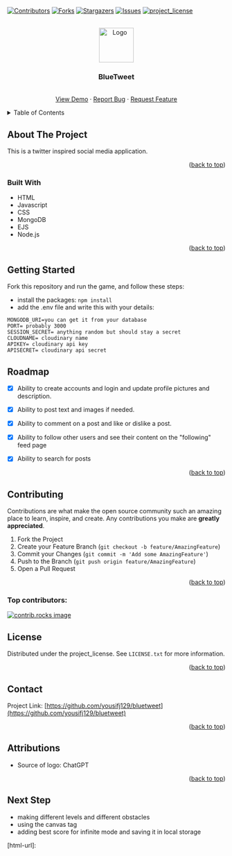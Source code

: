 
[![Contributors][contributors-shield]][contributors-url]
[![Forks][forks-shield]][forks-url]
[![Stargazers][stars-shield]][stars-url]
[![Issues][issues-shield]][issues-url]
[![project_license][license-shield]][license-url]



<!-- PROJECT LOGO -->
<br />
<div align="center">
  <a href="https://github.com/yousifj129/bluetweet">
    <img src="./assets/thumbnail.png" alt="Logo" width="80" height="80">
  </a>

<h3 align="center">BlueTweet</h3>

  <p align="center">
    <br />
    <a href="https://github.com/yousifj129/bluetweet">View Demo</a>
    &middot;
    <a href="https://github.com/yousifj129/bluetweet/issues/new?labels=bug&template=bug-report---.md">Report Bug</a>
    &middot;
    <a href="https://github.com/yousifj129/bluetweet/issues/new?labels=enhancement&template=feature-request---.md">Request Feature</a>
  </p>
</div>



<!-- TABLE OF CONTENTS -->
<details>
  <summary>Table of Contents</summary>
  <ol>
    <li>
      <a href="#about-the-project">About The Project</a>
      <ul>
        <li><a href="#built-with">Built With</a></li>
      </ul>
    </li>
    <li>
      <a href="#getting-started">Getting Started</a>
    </li>
    <li><a href="#roadmap">Roadmap</a></li>
    <li><a href="#contributing">Contributing</a></li>
    <li><a href="#license">License</a></li>
    <li><a href="#contact">Contact</a></li>
    <li><a href="#acknowledgments">Acknowledgments</a></li>
  </ol>
</details>



<!-- ABOUT THE PROJECT -->
## About The Project
This is a twitter inspired social media application. 


<p align="right">(<a href="#readme-top">back to top</a>)</p>



### Built With

* HTML
* Javascript
* CSS
* MongoDB
* EJS
* Node.js


<p align="right">(<a href="#readme-top">back to top</a>)</p>



<!-- GETTING STARTED -->
## Getting Started

Fork this repository and run the game, and follow these steps:
- install the packages: ```npm install```
- add the .env file and write this with your details:
```
MONGODB_URI=you can get it from your database
PORT= probably 3000
SESSION_SECRET= anything random but should stay a secret
CLOUDNAME= cloudinary name
APIKEY= cloudinary api key
APISECRET= cloudinary api secret
```


<!-- ROADMAP -->
## Roadmap

- [x] Ability to create accounts and login and update profile pictures and description.
- [x] Ability to post text and images if needed.
- [x] Ability to comment on a post and like or dislike a post.
- [x] Ability to follow other users and see their content on the "following" feed page
- [x] Ability to search for posts



<p align="right">(<a href="#readme-top">back to top</a>)</p>



<!-- CONTRIBUTING -->
## Contributing

Contributions are what make the open source community such an amazing place to learn, inspire, and create. Any contributions you make are **greatly appreciated**.

1. Fork the Project
2. Create your Feature Branch (`git checkout -b feature/AmazingFeature`)
3. Commit your Changes (`git commit -m 'Add some AmazingFeature'`)
4. Push to the Branch (`git push origin feature/AmazingFeature`)
5. Open a Pull Request

<p align="right">(<a href="#readme-top">back to top</a>)</p>

### Top contributors:

<a href="https://github.com/yousifj129/bluetweet/graphs/contributors">
  <img src="https://contrib.rocks/image?repo=yousifj129/bluetweet" alt="contrib.rocks image" />
</a>



<!-- LICENSE -->
## License

Distributed under the project_license. See `LICENSE.txt` for more information.

<p align="right">(<a href="#readme-top">back to top</a>)</p>



<!-- CONTACT -->
## Contact

Project Link: [https://github.com/yousifj129/bluetweet](https://github.com/yousifj129/bluetweet)

<p align="right">(<a href="#readme-top">back to top</a>)</p>



<!-- ACKNOWLEDGMENTS -->
## Attributions

* Source of logo: ChatGPT


<p align="right">(<a href="#readme-top">back to top</a>)</p>


## Next Step

* making different levels and different obstacles
* using the canvas tag
* adding best score for infinite mode and saving it in local storage

<!-- MARKDOWN LINKS & IMAGES -->
<!-- https://www.markdownguide.org/basic-syntax/#reference-style-links -->
[contributors-shield]: https://img.shields.io/github/contributors/yousifj129/bluetweet.svg?style=for-the-badge
[contributors-url]: https://github.com/yousifj129/bluetweet/graphs/contributors
[forks-shield]: https://img.shields.io/github/forks/yousifj129/bluetweet.svg?style=for-the-badge
[forks-url]: https://github.com/yousifj129/bluetweet/network/members
[stars-shield]: https://img.shields.io/github/stars/yousifj129/bluetweet.svg?style=for-the-badge
[stars-url]: https://github.com/yousifj129/bluetweet/stargazers
[issues-shield]: https://img.shields.io/github/issues/yousifj129/bluetweet.svg?style=for-the-badge
[issues-url]: https://github.com/yousifj129/bluetweet/issues
[license-shield]: https://img.shields.io/github/license/yousifj129/bluetweet.svg?style=for-the-badge
[license-url]: https://github.com/yousifj129/bluetweet/blob/master/LICENSE.txt
[product-screenshot]: ./Assets/Screenshot.png
[html-url]: 
